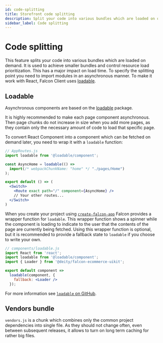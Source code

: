 ```yaml
---
id: code-splitting
title: Storefront code splitting
description: Split your code into various bundles which are loaded on demand.
sidebar_label: Code splitting
---
```


# Code splitting

This feature splits your code into various bundles which are loaded on demand. It is used to achieve smaller bundles and control resource load prioritization. This has a major impact on load time. To specify the splitting point you need to import modules in an asynchronous manner. To make it work with React, Falcon Client uses [loadable](#loadable).

## Loadable

Asynchronous components are based on the [loadable](https://github.com/smooth-code/loadable-components) package.

It is highly recommended to make each page component asynchronous. Then page chunks do not increase in size when you add more pages, as they contain only the necessary amount of code to load that specific page.

To convert React Component into a component which can be fetched on demand later, you need to wrap it with a `loadable` function:

```jsx
// AppRoutes.js
import loadable from '@loadable/component';

const AsyncHome = loadable(() =>
  import(/* webpackChunkName: "home" */ "./pages/Home")
);

export default () => (
  <Switch>
    <Route exact path="/" component={AsyncHome} />
    // Your other routes...
  </Switch>
)
```

When you create your project using [`create-falcon-app`](/docs/storefront/getting-started/create-application) Falcon provides a wrapper function for `loadable`. This wrapper function shows a spinner while the component is loading to indicate to the user that the contents of the page are currently being fetched. Using this wrapper function is optional, but it is recommended to provide a fallback state to `loadable` if you choose to write your own.

```jsx
// components/loadable.js
import React from 'react';
import loadable from '@loadable/component';
import { Loader } from '@deity/falcon-ecommerce-uikit';

export default component =>
  loadable(component, {
    fallback: <Loader />
  });
```

For more information see [`loadable` on GitHub](https://github.com/smooth-code/loadable-components).

## Vendors bundle

`vendors.js` is a chunk which combines only the common project dependencies into single file. As they should not change often, even between subsequent releases, it allows to turn on long term caching for rather big files.
